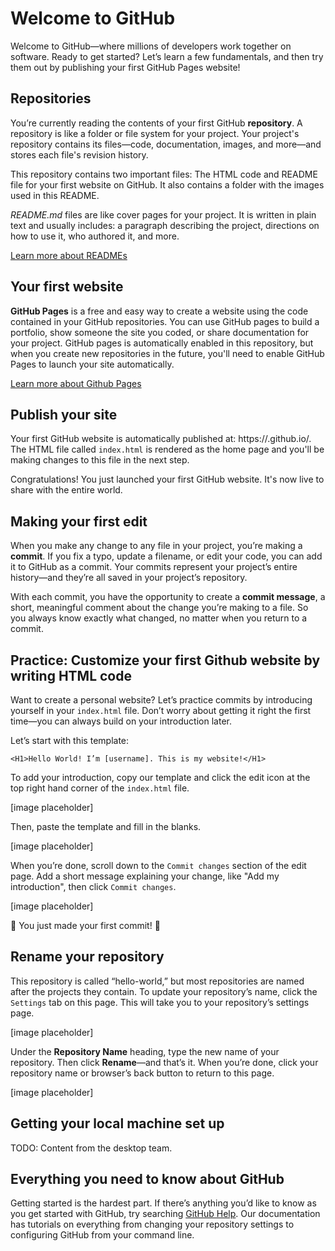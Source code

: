 # Welcome to GitHub

Welcome to GitHub—where millions of developers work together on software. Ready to get started? Let’s learn a few fundamentals, and then try them out by publishing your first GitHub Pages website!

## Repositories

You’re currently reading the contents of your first GitHub **repository**. A repository is like a folder or file system for your project. Your project's repository contains its files—code, documentation, images, and more—and stores each file's revision history.

This repository contains two important files: The HTML code and README file for your first website on GitHub. It also contains a folder with the images used in this README.

_README.md_ files are like cover pages for your project. It is written in plain text and usually includes: a paragraph describing the project, directions on how to use it, who authored it, and more. 

[Learn more about READMEs](https://help.github.com/en/articles/about-readmes)

## Your first website

**GitHub Pages** is a free and easy way to create a website using the code contained in your GitHub repositories. You can use GitHub pages to build a portfolio, show someone the site you coded, or share documentation for your project. GitHub pages is automatically enabled in this repository, but when you create new repositories in the future, you'll need to enable GitHub Pages to launch your site automatically.

[Learn more about Github Pages](https://pages.github.com/)

## Publish your site

Your first GitHub website is automatically published at: https://<your-username>.github.io/. The HTML file called `index.html` is rendered as the home page and you'll be making changes to this file in the next step.

Congratulations! You just launched your first GitHub website. It's now live to share with the entire world.


## Making your first edit

When you make any change to any file in your project, you’re making a **commit**. If you fix a typo, update a filename, or edit your code, you can add it to GitHub as a commit. Your commits represent your project’s entire history—and they’re all saved in your project’s repository.

With each commit, you have the opportunity to create a **commit message**, a short, meaningful comment about the change you’re making to a file. So you always know exactly what changed, no matter when you return to a commit.

## Practice: Customize your first Github website by writing HTML code

Want to create a personal website? Let’s practice commits by introducing yourself in your `index.html` file. Don’t worry about getting it right the first time—you can always build on your introduction later.

Let’s start with this template:
```
<H1>Hello World! I’m [username]. This is my website!</H1>
```

To add your introduction, copy our template and click the edit icon at the top right hand corner of the `index.html` file.

[image placeholder]

Then, paste the template and fill in the blanks.

[image placeholder]

When you’re done, scroll down to the `Commit changes` section of the edit page. Add a short message explaining your change, like "Add my introduction", then click `Commit changes`.

[image placeholder]

:tada: You just made your first commit! :tada:

## Rename your repository 
 This repository is called “hello-world,” but most repositories are named after the projects they contain. To update your repository’s name, click the `Settings` tab on this page. This will take you to your repository’s settings page.

[image placeholder]

Under the **Repository Name** heading, type the new name of your repository. Then click **Rename**—and that’s it. When you’re done, click your repository name or browser’s back button to return to this page.

[image placeholder]

## Getting your local machine set up
TODO: Content from the desktop team.

## Everything you need to know about GitHub
Getting started is the hardest part. If there’s anything you’d like to know as you get started with GitHub, try searching [GitHub Help](https://help.github.com). Our documentation has tutorials on everything from changing your repository settings to configuring GitHub from your command line.
